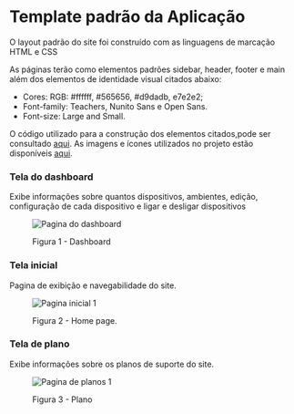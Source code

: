 # Template padrão da Aplicação

O layout padrão do site foi construído com as linguagens de marcação HTML e CSS

As páginas terão como elementos padrões sidebar, header, footer e main além dos elementos de identidade visual citados abaixo:

<ul>
<li>Cores: RGB: #ffffff, #565656, #d9dadb, e7e2e2;</li>
<li>Font-family: Teachers, Nunito Sans e Open Sans.</li>
<li>Font-size: Large and Small. </li>
</ul>

O código utilizado para a construção dos elementos citados,pode ser consultado <a href="https://github.com/ICEI-PUC-Minas-PMV-ADS/pmv-ads-2024-1-e1-proj-web-t10-pmv-ads-2024-1-e1-proj-iot-unity/tree/main/codigo-fonte">aqui</a>. As imagens e ícones utilizados no projeto estão disponíveis <a href="https://github.com/ICEI-PUC-Minas-PMV-ADS/pmv-ads-2024-1-e1-proj-web-t10-pmv-ads-2024-1-e1-proj-iot-unity/tree/main/codigo-fonte/src/imagens">aqui</a>.

<h3><b>Tela do dashboard</b></h3>
<p>Exibe informações sobre quantos dispositivos, ambientes, edição, configuração de cada dispositivo e ligar e desligar dispositivos</p>
<figure>
  
![Pagina do dashboard](https://github.com/ICEI-PUC-Minas-PMV-ADS/pmv-ads-2024-1-e1-proj-web-t10-pmv-ads-2024-1-e1-proj-iot-unity/assets/165733363/3bfcbdc6-18ca-4dcb-ba2b-deabea22dd34)

  <figcaption> Figura 1 - Dashboard
</figure>

<h3><b>Tela inicial</b></h3>
<p>Pagina de exibição e navegabilidade do site.</p>
<figure>
  
![Pagina inicial 1](https://github.com/ICEI-PUC-Minas-PMV-ADS/pmv-ads-2024-1-e1-proj-web-t10-pmv-ads-2024-1-e1-proj-iot-unity/assets/165733363/981347bd-a001-4633-a86b-b8eef3e5e0bb)

  <figcaption> Figura 2 - Home page.
</figure>

<h3><b>Tela de plano</b></h3>
<p>Exibe informações sobre os planos de suporte do site.</p>
<figure>
  
![Pagina de planos 1](https://github.com/ICEI-PUC-Minas-PMV-ADS/pmv-ads-2024-1-e1-proj-web-t10-pmv-ads-2024-1-e1-proj-iot-unity/assets/165733363/d094c448-f441-4c37-9f20-94ec301cd98d)

  <figcaption> Figura 3 - Plano
</figure>
